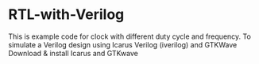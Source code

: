 # RTL-with-Verilog
This is example code for clock with different duty cycle and frequency.
To simulate a Verilog design using Icarus Verilog (iverilog) and GTKWave
Download & install Icarus and GTKwave 
